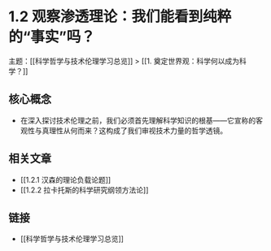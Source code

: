 # 1.2 观察渗透理论：我们能看到纯粹的“事实”吗？

主题：[[科学哲学与技术伦理学习总览]] > [[1. 奠定世界观：科学何以成为科学？]]

## 核心概念

- 在深入探讨技术伦理之前，我们必须首先理解科学知识的根基——它宣称的客观性与真理性从何而来？这构成了我们审视技术力量的哲学透镜。

## 相关文章

- [[1.2.1 汉森的理论负载论题]]
- [[1.2.2 拉卡托斯的科学研究纲领方法论]]

## 链接

- [[科学哲学与技术伦理学习总览]]
